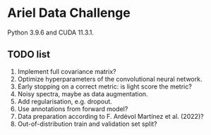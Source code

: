 # Ariel Data Challenge

Python 3.9.6 and CUDA 11.3.1.

## TODO list

1. Implement full covariance matrix?
1. Optimize hyperparameters of the convolutional neural network.
1. Early stopping on a correct metric: is light score the metric?
1. Noisy spectra, maybe as data augmentation.
1. Add regularisation, e.g. dropout.
1. Use annotations from forward model?
1. Data preparation according to F. Ardévol Martínez et al. (2022)?
1. Out-of-distribution train and validation set split?
